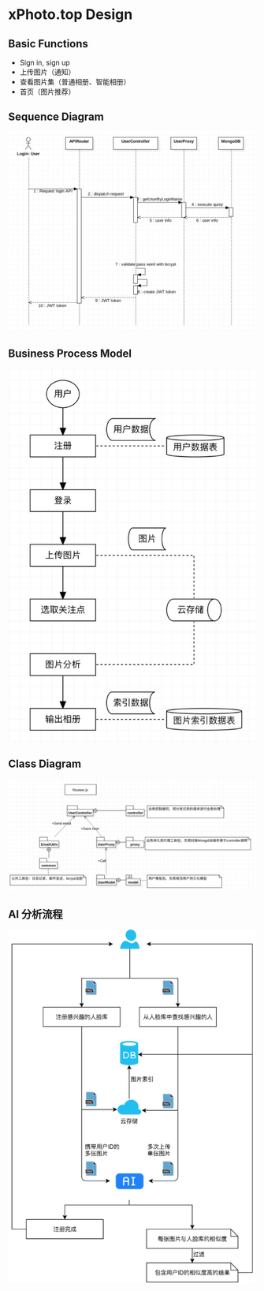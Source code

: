 # xPhoto.top Design

## Basic Functions
* Sign in, sign up
* 上传图片（通知）
* 查看图片集（普通相册、智能相册）
* 首页（图片推荐）

## Sequence Diagram
![Sequence Diagram](../images/sequence.JPG)

## Business Process Model
![Business Process Model](../images/BPM.JPG)

## Class Diagram
![Business Process Model](../images/class.JPG)

## AI 分析流程
![AI process](../images/AI-process.jpg)